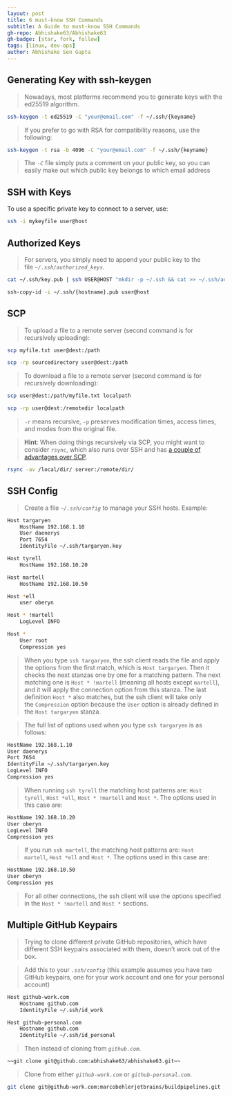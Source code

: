 ```yaml
---
layout: post
title: 6 must-know SSH Commands
subtitle: A Guide to must-know SSH Commands
gh-repo: Abhishake63/Abhishake63
gh-badge: [star, fork, follow]
tags: [linux, dev-ops]
author: Abhishake Sen Gupta
---
```


## Generating Key with ssh-keygen

> Nowadays, most platforms recommend you to generate keys with the ed25519 algorithm.

```bash
ssh-keygen -t ed25519 -C "your@email.com" -f ~/.ssh/{keyname}
```

> If you prefer to go with RSA for compatibility reasons, use the following:

```bash
ssh-keygen -t rsa -b 4096 -C "your@email.com" -f ~/.ssh/{keyname}
```

> The *`-C`* file simply puts a comment on your public key, so you can easily make out which public key belongs to which email address

## SSH with Keys

To use a specific private key to connect to a server, use:

```bash
ssh -i mykeyfile user@host
```

## **Authorized Keys**

> For servers, you simply need to append your public key to the file *`~/.ssh/authorized_keys`*.

```bash
cat ~/.ssh/key.pub | ssh USER@HOST "mkdir -p ~/.ssh && cat >> ~/.ssh/authorized_keys"

ssh-copy-id -i ~/.ssh/{hostname}.pub user@host
```

## SCP

> To upload a file to a remote server (second command is for recursively uploading):

```bash
scp myfile.txt user@dest:/path

scp -rp sourcedirectory user@dest:/path
```

> To download a file to a remote server (second command is for recursively downloading):

```bash
scp user@dest:/path/myfile.txt localpath

scp -rp user@dest:/remotedir localpath
```

> `-r` means recursive, `-p` preserves modification times, access times, and modes from the original file.

> **Hint**: When doing things recursively via SCP, you might want to consider `rsync`, which also runs over SSH and has [a couple of advantages over SCP](https://serverfault.com/a/264606).

```bash
rsync -av /local/dir/ server:/remote/dir/
```

## SSH Config

> Create a file *`~/.ssh/config`* to manage your SSH hosts. Example:

```bash
Host targaryen
    HostName 192.168.1.10
    User daenerys
    Port 7654
    IdentityFile ~/.ssh/targaryen.key

Host tyrell
    HostName 192.168.10.20

Host martell
    HostName 192.168.10.50

Host *ell
    user oberyn

Host * !martell
    LogLevel INFO

Host *
    User root
    Compression yes
```

> When you type `ssh targaryen`, the ssh client reads the file and apply the options from the first match, which is `Host targaryen`. Then it checks the next stanzas one by one for a matching pattern. The next matching one is `Host * !martell` (meaning all hosts except `martell`), and it will apply the connection option from this stanza. The last definition `Host *` also matches, but the ssh client will take only the `Compression` option because the `User` option is already defined in the `Host targaryen` stanza.

> The full list of options used when you type `ssh targaryen` is as follows:

```bash
HostName 192.168.1.10
User daenerys
Port 7654
IdentityFile ~/.ssh/targaryen.key
LogLevel INFO
Compression yes
```

> When running `ssh tyrell` the matching host patterns are: `Host tyrell`, `Host *ell`, `Host * !martell` and `Host *`. The options used in this case are:

```bash
HostName 192.168.10.20
User oberyn
LogLevel INFO
Compression yes
```

> If you run `ssh martell`, the matching host patterns are: `Host martell`, `Host *ell` and `Host *`. The options used in this case are:

```bash
HostName 192.168.10.50
User oberyn
Compression yes
```

> For all other connections, the ssh client will use the options specified in the `Host * !martell` and `Host *` sections.

## **Multiple GitHub Keypairs**

> Trying to clone different private GitHub repositories, which have different SSH keypairs associated with them, doesn’t work out of the box.

> Add this to your *`.ssh/config`* (this example assumes you have two GitHub keypairs, one for your work account and one for your personal account)

```bash
Host github-work.com
    Hostname github.com
    IdentityFile ~/.ssh/id_work

Host github-personal.com
    Hostname github.com
    IdentityFile ~/.ssh/id_personal
```

> Then instead of cloning from *`github.com`*.

```bash
~~git clone git@github.com:abhishake63/abhishake63.git~~
```

> Clone from either *`github-work.com`* or *`github-personal.com`*.

```bash
git clone git@github-work.com:marcobehlerjetbrains/buildpipelines.git
```